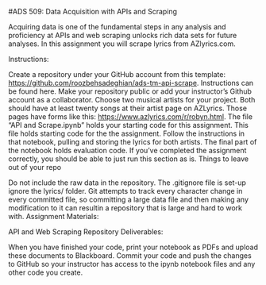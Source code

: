 #ADS 509: Data Acquisition with APIs and Scraping

Acquiring data is one of the fundamental steps in any analysis and proficiency at APIs and web scraping unlocks rich data sets for future analyses. In this assignment you will scrape lyrics from AZlyrics.com.

Instructions:

Create a repository under your GitHub account from this template: https://github.com/roozbehsadeghian/ads-tm-api-scrape. Instructions can be found here. Make your repository public or add your instructor’s Github account as a collaborator.
Choose two musical artists for your project. Both should have at least twenty songs at their artist page on AZLyrics. Those pages have forms like this: https://www.azlyrics.com/r/robyn.html.
The file “API and Scrape.ipynb” holds your starting code for this assignment.
This file holds starting code for the the assignment. Follow the instructions in that notebook, pulling and storing the lyrics for both artists.
The final part of the notebook holds evaluation code. If you’ve completed the assignment correctly, you should be able to just run this section as is.
Things to leave out of your repo

Do not include the raw data in the repository. The .gitignore file is set-up ignore the lyrics/ folder. Git attempts to track every character change in every committed file, so committing a large data file and then making any modification to it can resultin a repository that is large and hard to work with.
Assignment Materials:

API and Web Scraping Repository
Deliverables:

When you have finished your code, print your notebook as PDFs and upload these documents to Blackboard.
Commit your code and push the changes to GitHub so your instructor has access to the ipynb notebook files and any other code you create.
